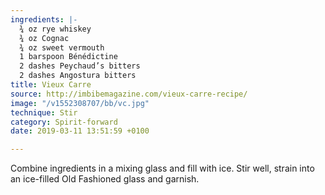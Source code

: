```yaml
---
ingredients: |-
  ¾ oz rye whiskey
  ¾ oz Cognac
  ¾ oz sweet vermouth
  1 barspoon Bénédictine
  2 dashes Peychaud’s bitters
  2 dashes Angostura bitters
title: Vieux Carre
source: http://imbibemagazine.com/vieux-carre-recipe/
image: "/v1552308707/bb/vc.jpg"
technique: Stir
category: Spirit-forward
date: 2019-03-11 13:51:59 +0100

---
```

Combine ingredients in a mixing glass and fill with ice. Stir well, strain into an ice-filled Old Fashioned glass and garnish.